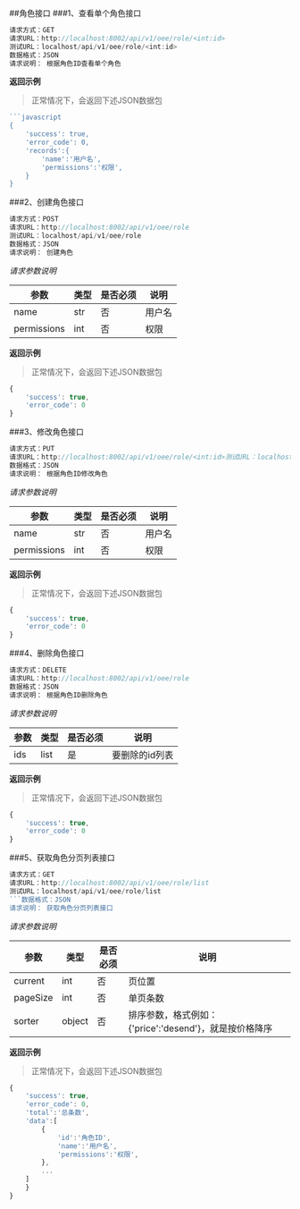 ##角色接口
###1、查看单个角色接口
```javascript
请求方式：GET
请求URL：http://localhost:8002/api/v1/oee/role/<int:id>
测试URL：localhost/api/v1/oee/role/<int:id>
数据格式：JSON
请求说明： 根据角色ID查看单个角色
```
**返回示例**
> 正常情况下，会返回下述JSON数据包
```javascript
```javascript
{
	'success': true,
	'error_code': 0,
	'records':{
		'name':'用户名',
		'permissions':'权限',
	}
}
```
###2、创建角色接口
```javascript
请求方式：POST
请求URL：http://localhost:8002/api/v1/oee/role
测试URL：localhost/api/v1/oee/role
数据格式：JSON
请求说明： 创建角色
```
*请求参数说明*

| 参数  | 类型   | 是否必须 | 说明        |
| ----- | ------ | -------- | ----------- |
|name|str|否|用户名|
|permissions|int|否|权限|

**返回示例**
> 正常情况下，会返回下述JSON数据包
```javascript
{
	'success': true,
	'error_code': 0
}
```
###3、修改角色接口
```javascript
请求方式：PUT
请求URL：http://localhost:8002/api/v1/oee/role/<int:id>测试URL：localhost/api/v1/oee/role/<int:id>
数据格式：JSON
请求说明： 根据角色ID修改角色
```
*请求参数说明*

| 参数  | 类型   | 是否必须 | 说明        |
| ----- | ------ | -------- | ----------- |
|name|str|否|用户名|
|permissions|int|否|权限|

**返回示例**
> 正常情况下，会返回下述JSON数据包
```javascript
{
	'success': true,
	'error_code': 0
}
```
###4、删除角色接口
```javascript
请求方式：DELETE
请求URL：http://localhost:8002/api/v1/oee/role
数据格式：JSON
请求说明： 根据角色ID删除角色
```
*请求参数说明*

| 参数  | 类型   | 是否必须 | 说明        |
| ----- | ------ | -------- | ----------- |
|ids|list|是|要删除的id列表|
**返回示例**
> 正常情况下，会返回下述JSON数据包
```javascript
{
	'success': true,
	'error_code': 0
}
```
###5、获取角色分页列表接口
```javascript
请求方式：GET
请求URL：http://localhost:8002/api/v1/oee/role/list
测试URL：localhost/api/v1/oee/role/list
```数据格式：JSON
请求说明： 获取角色分页列表接口
```
*请求参数说明*

| 参数  | 类型   | 是否必须 | 说明        |
| ----- | ------ | -------- | ----------- |
|current|int|否|页位置|
|pageSize|int|否|单页条数|
|sorter|object|否|排序参数，格式例如：{'price':'desend'}，就是按价格降序|

**返回示例**
> 正常情况下，会返回下述JSON数据包
```javascript
{
	'success': true,
	'error_code': 0,
	'total':'总条数',
	'data':[
		{
			'id':'角色ID',
			'name':'用户名',
			'permissions':'权限',
		},
		...
	]
	}
}
```

